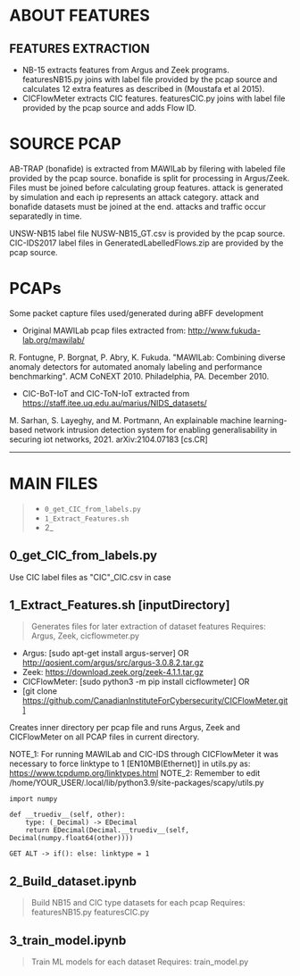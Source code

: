# ABOUT FEATURES
## FEATURES EXTRACTION
- NB-15 extracts features from Argus and Zeek programs. featuresNB15.py joins with label file provided by the pcap source and calculates 12 extra features as described in (Moustafa et al 2015).
- CICFlowMeter extracts CIC features. featuresCIC.py joins with label file provided by the pcap source and adds Flow ID.

# SOURCE PCAP

AB-TRAP (bonafide) is extracted from MAWILab by filering with labeled file provided by the pcap source.
bonafide is split for processing in Argus/Zeek. Files must be joined before calculating group features.
attack is generated by simulation and each ip represents an attack category.
attack and bonafide datasets must be joined at the end.
attacks and traffic occur separatedly in time.

UNSW-NB15 label file NUSW-NB15_GT.csv is provided by the pcap source.
CIC-IDS2017 label files in GeneratedLabelledFlows.zip are provided by the pcap source.

# PCAPs
 Some packet capture files used/generated during aBFF development

* Original MAWILab pcap files extracted from: http://www.fukuda-lab.org/mawilab/

R. Fontugne, P. Borgnat, P. Abry, K. Fukuda. "MAWILab: Combining diverse anomaly detectors for automated anomaly labeling and performance benchmarking". ACM CoNEXT 2010. Philadelphia, PA. December 2010.

* CIC-BoT-IoT and CIC-ToN-IoT extracted from https://staff.itee.uq.edu.au/marius/NIDS_datasets/

M. Sarhan, S. Layeghy, and M. Portmann, An explainable machine learning-based network intrusion detection system for enabling generalisability in securing iot networks, 2021. arXiv:2104.07183 [cs.CR]

---

# MAIN FILES

> - `0_get_CIC_from_labels.py`
> - `1_Extract_Features.sh`
> - 2_

## 0_get_CIC_from_labels.py 

Use CIC label files as "CIC"_CIC.csv in case 



## 1_Extract_Features.sh [inputDirectory] 

> Generates files for later extraction of dataset features
> Requires: Argus, Zeek, cicflowmeter.py

- Argus: [sudo apt-get install argus-server] OR http://qosient.com/argus/src/argus-3.0.8.2.tar.gz
- Zeek: https://download.zeek.org/zeek-4.1.1.tar.gz
- CICFlowMeter: [sudo python3 -m pip install cicflowmeter] OR
- [git clone https://github.com/CanadianInstituteForCybersecurity/CICFlowMeter.git]

Creates inner directory per pcap file and runs Argus, Zeek and CICFlowMeter on all PCAP files in current directory.

NOTE_1: For running MAWILab and CIC-IDS through CICFlowMeter it was necessary to force linktype to 1 [EN10MB(Ethernet)] in utils.py as: https://www.tcpdump.org/linktypes.html
NOTE_2: Remember to edit /home/YOUR_USER/.local/lib/python3.9/site-packages/scapy/utils.py

```
import numpy
 
def __truediv__(self, other):
	type: (_Decimal) -> EDecimal
	return EDecimal(Decimal.__truediv__(self, Decimal(numpy.float64(other))))

GET ALT -> if(): else: linktype = 1
```

## 2_Build_dataset.ipynb 

> Build NB15 and CIC type datasets for each pcap
> Requires: featuresNB15.py featuresCIC.py

## 3_train_model.ipynb

> Train ML models for each dataset
> Requires: train_model.py

